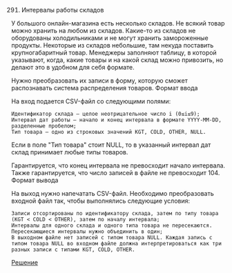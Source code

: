 291. Интервалы работы складов

У большого онлайн-магазина есть несколько складов. Не всякий товар можно хранить на любом из складов. Какие-то из складов не оборудованы холодильниками и не могут хранить замороженные продукты. Некоторые из складов небольшие, там некуда поставить крупногабаритный товар. Менеджеры заполняют таблицу, в которой указывают, когда, какие товары и на какой склад можно привозить, но делают это в удобном для себя формате.

Нужно преобразовать их записи в форму, которую сможет распознавать система распределения товаров.
Формат ввода

На вход подается CSV-файл со следующими полями:

    Идентификатор склада — целое неотрицательное число i (0≤i≤9);
    Интервал дат работы — начало и конец интервала в формате YYYY-MM-DD, разделенные пробелом;
    Тип товара — одно из строковых значений KGT, COLD, OTHER, NULL.

Если в поле "Тип товара" стоит NULL, то в указанный интервал дат склад принимает любые типы товаров.

Гарантируется, что конец интервала не превосходит начало интервала. Также гарантируется, что число записей в файле не превосходит 104.
Формат вывода

На выход нужно напечатать CSV-файл. Необходимо преобразовать входной файл так, чтобы выполнялись следующие условия:

    Записи отсортированы по идентификатору склада, затем по типу товара (KGT < COLD < OTHER), затем по началу интервала;
    Интервалы для одного склада и одного типа товара не пересекаются. Пересекающиеся интервалы нужно объединить в один;
    В выходном файле нет записей с типом товара NULL. Каждая запись с типом товара NULL во входном файле должна интерпретироваться как три разных записи с типами KGT, COLD, OTHER.

[Решение](solution.java)